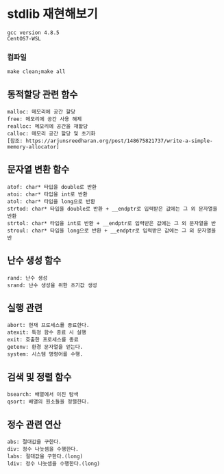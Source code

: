 # stdlib 재현해보기
    gcc version 4.8.5
    CentOS7-WSL
### 컴파일
    make clean;make all

## 동적할당 관련 함수
    malloc: 메모리에 공간 할당
    free: 메모리에 공간 사용 해제
    realloc: 메모리에 공간을 재할당
    calloc: 메모리 공간 할당 및 초기화
    [참조: https://arjunsreedharan.org/post/148675821737/write-a-simple-memory-allocator]
    
## 문자열 변환 함수
    atof: char* 타입을 double로 반환
    atoi: char* 타입을 int로 반환
    atol: char* 타입을 long으로 반환
    strtod: char* 타입을 double로 반환 + __endptr로 입력받은 값에는 그 외 문자열을 반환
    strtol: char* 타입을 int로 반환 + __endptr로 입력받은 값에는 그 외 문자열을 반
    stroul: char* 타입을 long으로 반환 + __endptr로 입력받은 값에는 그 외 문자열을 반

## 난수 생성 함수
    rand: 난수 생성
    srand: 난수 생성을 위한 초기값 생성

## 실행 관련
    abort: 현재 프로세스를 종료한다.
    atexit: 특정 함수 종료 시 실행
    exit: 호출한 프로세스를 종료
    getenv: 환경 문자열을 얻는다.
    system: 시스템 명령어를 수행.

## 검색 및 정렬 함수
    bsearch: 배열에서 이진 탐색
    qsort: 배열의 원소들을 정렬한다.

## 정수 관련 연산
    abs: 절대값을 구한다.
    div: 정수 나눗셈을 수행한다.
    labs: 절대값을 구한다.(long)
    ldiv: 정수 나눗셈을 수행한다.(long)